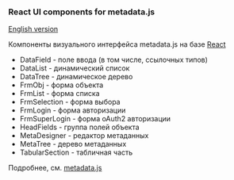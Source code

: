 ### React UI components for metadata.js

[English version](README.en.md)

Компоненты визуального интерфейса metadata.js на базе [React](https://facebook.github.io/react/)

- DataField - поле ввода (в том числе, ссылочных типов)
- DataList - динамический список
- DataTree - динамическое дерево
- FrmObj - форма объекта
- FrmList - форма списка
- FrmSelection - форма выбора
- FrmLogin - форма авторизации
- FrmSuperLogin - форма oAuth2 авторизации
- HeadFields - группа полей объекта
- MetaDesigner - редактор метаданных
- MetaTree - дерево метаданных
- TabularSection - табличная часть

Подробнее, см. [metadata.js](https://github.com/oknosoft/metadata.js)
